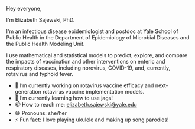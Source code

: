 Hey everyone,

I'm Elizabeth Sajewski, PhD. 

I'm an infectious disease epidemiologist and postdoc at Yale School of Public Health in the Department of Epidemiology of Microbial Diseases and the Public Health Modeling Unit.

I use mathematical and statistical models to predict, explore, and compare the impacts of vaccination and other interventions on enteric and respiratory diseases, including norovirus, COVID-19, and, currently, rotavirus and typhoid fever. 


- 🔭 I’m currently working on rotavirus vaccine efficacy and next-generation rotavirus vaccine implementation models.
- 🌱 I’m currently learning how to use jags! 
- 📫 How to reach me: elizabeth.sajewski@yale.edu 
- 😄 Pronouns: she/her
- ⚡ Fun fact: I love playing ukulele and making up song parodies! 

